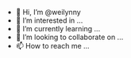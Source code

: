 - 👋 Hi, I’m @weilynny
- 👀 I’m interested in ...
- 🌱 I’m currently learning ...
- 💞️ I’m looking to collaborate on ...
- 📫 How to reach me ...

<!---
weilynny/weilynny is a ✨ special ✨ repository because its `README.md` (this file) appears on your GitHub profile.
You can click the Preview link to take a look at your changes.
--->
